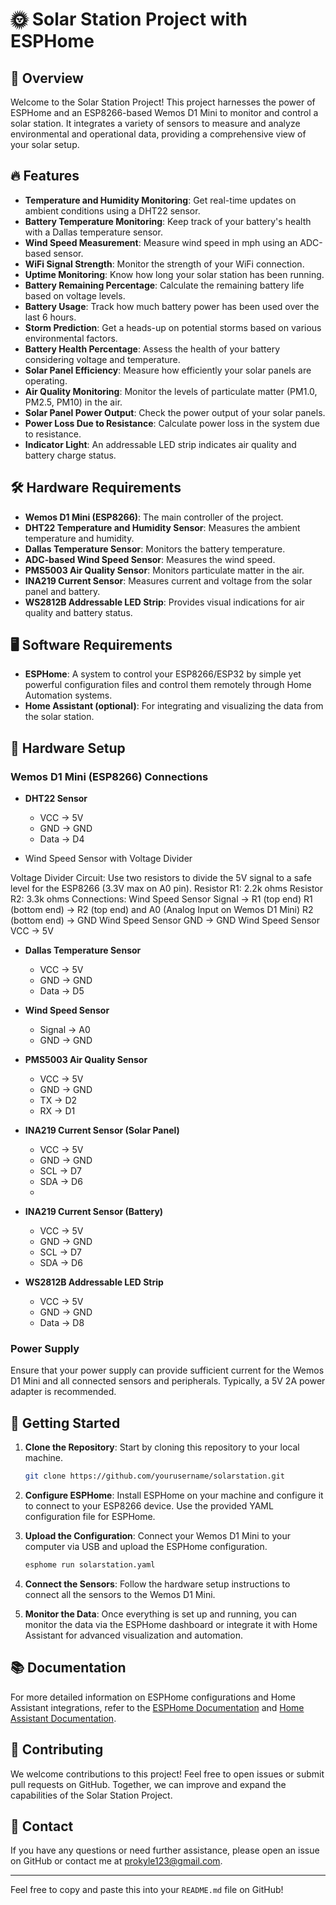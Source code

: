 # 🌞 Solar Station Project with ESPHome

## 🌟 Overview

Welcome to the Solar Station Project! This project harnesses the power of ESPHome and an ESP8266-based Wemos D1 Mini to monitor and control a solar station. It integrates a variety of sensors to measure and analyze environmental and operational data, providing a comprehensive view of your solar setup.

## 🔥 Features

- **Temperature and Humidity Monitoring**: Get real-time updates on ambient conditions using a DHT22 sensor.
- **Battery Temperature Monitoring**: Keep track of your battery's health with a Dallas temperature sensor.
- **Wind Speed Measurement**: Measure wind speed in mph using an ADC-based sensor.
- **WiFi Signal Strength**: Monitor the strength of your WiFi connection.
- **Uptime Monitoring**: Know how long your solar station has been running.
- **Battery Remaining Percentage**: Calculate the remaining battery life based on voltage levels.
- **Battery Usage**: Track how much battery power has been used over the last 6 hours.
- **Storm Prediction**: Get a heads-up on potential storms based on various environmental factors.
- **Battery Health Percentage**: Assess the health of your battery considering voltage and temperature.
- **Solar Panel Efficiency**: Measure how efficiently your solar panels are operating.
- **Air Quality Monitoring**: Monitor the levels of particulate matter (PM1.0, PM2.5, PM10) in the air.
- **Solar Panel Power Output**: Check the power output of your solar panels.
- **Power Loss Due to Resistance**: Calculate power loss in the system due to resistance.
- **Indicator Light**: An addressable LED strip indicates air quality and battery charge status.

## 🛠️ Hardware Requirements

- **Wemos D1 Mini (ESP8266)**: The main controller of the project.
- **DHT22 Temperature and Humidity Sensor**: Measures the ambient temperature and humidity.
- **Dallas Temperature Sensor**: Monitors the battery temperature.
- **ADC-based Wind Speed Sensor**: Measures the wind speed.
- **PMS5003 Air Quality Sensor**: Monitors particulate matter in the air.
- **INA219 Current Sensor**: Measures current and voltage from the solar panel and battery.
- **WS2812B Addressable LED Strip**: Provides visual indications for air quality and battery status.

## 🖥️ Software Requirements

- **ESPHome**: A system to control your ESP8266/ESP32 by simple yet powerful configuration files and control them remotely through Home Automation systems.
- **Home Assistant (optional)**: For integrating and visualizing the data from the solar station.

## 🔌 Hardware Setup

### Wemos D1 Mini (ESP8266) Connections

- **DHT22 Sensor**
  - VCC -> 5V
  - GND -> GND
  - Data -> D4

- Wind Speed Sensor with Voltage Divider

Voltage Divider Circuit: Use two resistors to divide the 5V signal to a safe level for the ESP8266 (3.3V max on A0 pin).
Resistor R1: 2.2k ohms
Resistor R2: 3.3k ohms
Connections:
Wind Speed Sensor Signal -> R1 (top end)
R1 (bottom end) -> R2 (top end) and A0 (Analog Input on Wemos D1 Mini)
R2 (bottom end) -> GND
Wind Speed Sensor GND -> GND
Wind Speed Sensor VCC -> 5V


- **Dallas Temperature Sensor**
  - VCC -> 5V
  - GND -> GND
  - Data -> D5

- **Wind Speed Sensor**
  - Signal -> A0
  - GND -> GND

- **PMS5003 Air Quality Sensor**
  - VCC -> 5V
  - GND -> GND
  - TX -> D2
  - RX -> D1

- **INA219 Current Sensor (Solar Panel)**
  - VCC -> 5V
  - GND -> GND
  - SCL -> D7
  - SDA -> D6
  - 
- **INA219 Current Sensor (Battery)**
  - VCC -> 5V
  - GND -> GND
  - SCL -> D7
  - SDA -> D6

- **WS2812B Addressable LED Strip**
  - VCC -> 5V
  - GND -> GND
  - Data -> D8

### Power Supply

Ensure that your power supply can provide sufficient current for the Wemos D1 Mini and all connected sensors and peripherals. Typically, a 5V 2A power adapter is recommended.

## 🚀 Getting Started

1. **Clone the Repository**: Start by cloning this repository to your local machine.
   ```bash
   git clone https://github.com/yourusername/solarstation.git
   ```

2. **Configure ESPHome**: Install ESPHome on your machine and configure it to connect to your ESP8266 device. Use the provided YAML configuration file for ESPHome.

3. **Upload the Configuration**: Connect your Wemos D1 Mini to your computer via USB and upload the ESPHome configuration.
   ```bash
   esphome run solarstation.yaml
   ```

4. **Connect the Sensors**: Follow the hardware setup instructions to connect all the sensors to the Wemos D1 Mini.

5. **Monitor the Data**: Once everything is set up and running, you can monitor the data via the ESPHome dashboard or integrate it with Home Assistant for advanced visualization and automation.

## 📚 Documentation

For more detailed information on ESPHome configurations and Home Assistant integrations, refer to the [ESPHome Documentation](https://esphome.io/) and [Home Assistant Documentation](https://www.home-assistant.io/).

## 🤝 Contributing

We welcome contributions to this project! Feel free to open issues or submit pull requests on GitHub. Together, we can improve and expand the capabilities of the Solar Station Project.

## 📧 Contact

If you have any questions or need further assistance, please open an issue on GitHub or contact me at prokyle123@gmail.com.

---

Feel free to copy and paste this into your `README.md` file on GitHub!
